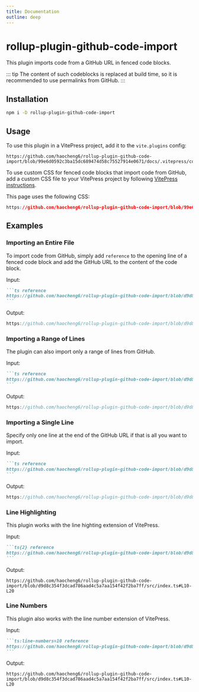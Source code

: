 ```yaml
---
title: Documentation
outline: deep
---
```


# rollup-plugin-github-code-import

This plugin imports code from a GitHub URL in fenced code blocks.

::: tip
The content of such codeblocks is replaced at build time, so it is recommended
to use permalinks from GitHub.
:::

## Installation

```sh
npm i -D rollup-plugin-github-code-import
```

## Usage

To use this plugin in a VitePress project, add it to the `vite.plugins` config:

```js{2,16-18} reference
https://github.com/haocheng6/rollup-plugin-github-code-import/blob/99e6d0592c3ba15dc689474d58c75527914e0671/docs/.vitepress/config.ts
```

To use custom CSS for fenced code blocks that import code from GitHub, add a
custom CSS file to your VitePress project by following [VitePress instructions][1].

This page uses the following CSS:

```css reference
https://github.com/haocheng6/rollup-plugin-github-code-import/blob/99e6d0592c3ba15dc689474d58c75527914e0671/docs/.vitepress/theme/custom.css
```

## Examples

### Importing an Entire File

To import code from GitHub, simply add `reference` to the opening line of a
fenced code block and add the GitHub URL to the content of the code block.

Input:

````markdown
```ts reference
https://github.com/haocheng6/rollup-plugin-github-code-import/blob/d9d8c354f3dcad786aad4c5a7aa154f42f2ba7ff/src/index.ts
```
````

Output:

```ts reference
https://github.com/haocheng6/rollup-plugin-github-code-import/blob/d9d8c354f3dcad786aad4c5a7aa154f42f2ba7ff/src/index.ts
```

### Importing a Range of Lines

The plugin can also import only a range of lines from GitHub.

Input:

````markdown
```ts reference
https://github.com/haocheng6/rollup-plugin-github-code-import/blob/d9d8c354f3dcad786aad4c5a7aa154f42f2ba7ff/src/index.ts#L10-L20
```
````

Output:

```ts reference
https://github.com/haocheng6/rollup-plugin-github-code-import/blob/d9d8c354f3dcad786aad4c5a7aa154f42f2ba7ff/src/index.ts#L10-L20
```

### Importing a Single Line

Specify only one line at the end of the GitHub URL if that is all you want to import.

Input:

````markdown
```ts reference
https://github.com/haocheng6/rollup-plugin-github-code-import/blob/d9d8c354f3dcad786aad4c5a7aa154f42f2ba7ff/src/index.ts#L16
```
````

Output:

```ts reference
https://github.com/haocheng6/rollup-plugin-github-code-import/blob/d9d8c354f3dcad786aad4c5a7aa154f42f2ba7ff/src/index.ts#L16
```

### Line Highlighting

This plugin works with the line highting extension of VitePress.

Input:

````markdown
```ts{2} reference
https://github.com/haocheng6/rollup-plugin-github-code-import/blob/d9d8c354f3dcad786aad4c5a7aa154f42f2ba7ff/src/index.ts#L10-L20
```
````

Output:

```ts{2} reference
https://github.com/haocheng6/rollup-plugin-github-code-import/blob/d9d8c354f3dcad786aad4c5a7aa154f42f2ba7ff/src/index.ts#L10-L20
```

### Line Numbers

This plugin also works with the line number extension of VitePress.

Input:

````markdown
```ts:line-numbers=10 reference
https://github.com/haocheng6/rollup-plugin-github-code-import/blob/d9d8c354f3dcad786aad4c5a7aa154f42f2ba7ff/src/index.ts#L10-L20
```
````

Output:

```ts:line-numbers=10 reference
https://github.com/haocheng6/rollup-plugin-github-code-import/blob/d9d8c354f3dcad786aad4c5a7aa154f42f2ba7ff/src/index.ts#L10-L20
```

[1]: https://vitepress.dev/guide/extending-default-theme#customizing-css
